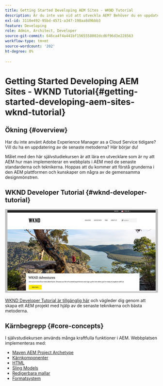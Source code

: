 ```yaml
---
title: Getting Started Developing AEM Sites - WKND Tutorial
description: Är du inte van vid att utveckla AEM? Behöver du en uppdatering av bästa praxis? Här börjar du! Målet med den här självstudiekursen är att lära en utvecklare som är ny att AEM hur man implementerar en webbplats i AEM med de senaste standarderna och teknikerna.
exl-id: 3110e492-95bd-4571-a347-198aa8d9bbb3
feature: Developing
role: Admin, Architect, Developer
source-git-commit: 646ca4f4a441bf1565558002dcd6f96d3e228563
workflow-type: tm+mt
source-wordcount: '202'
ht-degree: 0%

---
```


# Getting Started Developing AEM Sites - WKND Tutorial{#getting-started-developing-aem-sites-wknd-tutorial}

## Ökning {#overview}

Har du inte använt Adobe Experience Manager as a Cloud Service tidigare? Vill du ha en uppdatering av de senaste metoderna? Här börjar du!

Målet med den här självstudiekursen är att lära en utvecklare som är ny att AEM hur man implementerar en webbplats i AEM med de senaste standarderna och teknikerna. Hoppas att du kommer att förstå grunderna i den AEM plattformen och kunskaper om några av de gemensamma designmönstren.

## WKND Developer Tutorial {#wknd-developer-tutorial}

![WKND](assets/wknd-tutorial-homepage.png)

[WKND Developer Tutorial är tillgänglig här](https://experienceleague.adobe.com/docs/experience-manager-learn/getting-started-wknd-tutorial-develop/overview.html?lang=sv-SE) och vägleder dig genom att skapa ett AEM projekt med hjälp av de senaste teknikerna och bästa metoderna.

## Kärnbegrepp {#core-concepts}

I självstudiekursen används många kraftfulla funktioner i AEM. Webbplatsen implementeras med:

* [Maven AEM Project Archetype](https://experienceleague.adobe.com/docs/experience-manager-core-components/using/developing/archetype/overview.html?lang=sv-SE)
* [Kärnkomponenter](https://experienceleague.adobe.com/docs/experience-manager-core-components/using/introduction.html?lang=sv-SE)
* [HTML](https://experienceleague.adobe.com/docs/experience-manager-htl/using/getting-started/getting-started.html?lang=sv-SE)
* [Sling Models](https://sling.apache.org/documentation/bundles/models.html)
* [Redigerbara mallar](https://experienceleague.adobe.com/docs/experience-manager-learn/sites/page-authoring/template-editor-feature-video-use.html?lang=sv-SE)
* [Formatsystem](https://experienceleague.adobe.com/docs/experience-manager-learn/sites/page-authoring/style-system-feature-video-use.html?lang=sv-SE)
